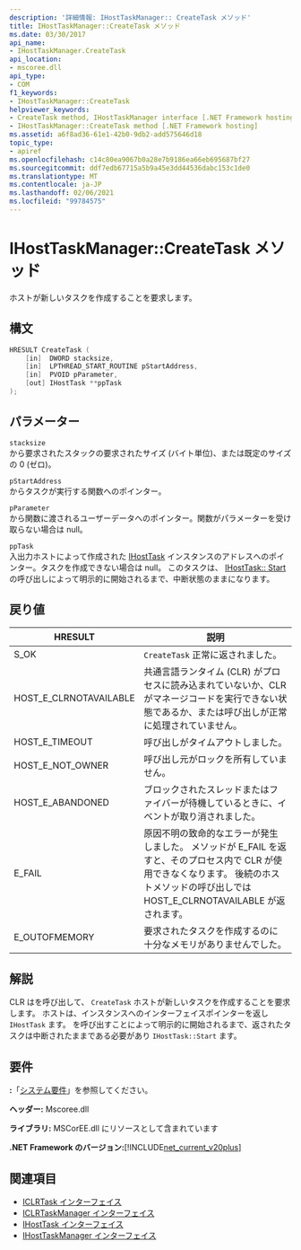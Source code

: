 ```yaml
---
description: '詳細情報: IHostTaskManager:: CreateTask メソッド'
title: IHostTaskManager::CreateTask メソッド
ms.date: 03/30/2017
api_name:
- IHostTaskManager.CreateTask
api_location:
- mscoree.dll
api_type:
- COM
f1_keywords:
- IHostTaskManager::CreateTask
helpviewer_keywords:
- CreateTask method, IHostTaskManager interface [.NET Framework hosting]
- IHostTaskManager::CreateTask method [.NET Framework hosting]
ms.assetid: a6f8ad36-61e1-42b0-9db2-add575646d18
topic_type:
- apiref
ms.openlocfilehash: c14c80ea9067b0a28e7b9186ea66eb695687bf27
ms.sourcegitcommit: ddf7edb67715a5b9a45e3dd44536dabc153c1de0
ms.translationtype: MT
ms.contentlocale: ja-JP
ms.lasthandoff: 02/06/2021
ms.locfileid: "99784575"
---
```

# <a name="ihosttaskmanagercreatetask-method"></a>IHostTaskManager::CreateTask メソッド

ホストが新しいタスクを作成することを要求します。  
  
## <a name="syntax"></a>構文  
  
```cpp  
HRESULT CreateTask (  
    [in]  DWORD stacksize,
    [in]  LPTHREAD_START_ROUTINE pStartAddress,  
    [in]  PVOID pParameter,  
    [out] IHostTask **ppTask  
);  
```  
  
## <a name="parameters"></a>パラメーター  

 `stacksize`  
 から要求されたスタックの要求されたサイズ (バイト単位)、または既定のサイズの 0 (ゼロ)。  
  
 `pStartAddress`  
 からタスクが実行する関数へのポインター。  
  
 `pParameter`  
 から関数に渡されるユーザーデータへのポインター。関数がパラメーターを受け取らない場合は null。  
  
 `ppTask`  
 入出力ホストによって作成された [IHostTask](ihosttask-interface.md) インスタンスのアドレスへのポインター。タスクを作成できない場合は null。 このタスクは、 [IHostTask:: Start](ihosttask-start-method.md)の呼び出しによって明示的に開始されるまで、中断状態のままになります。  
  
## <a name="return-value"></a>戻り値  
  
|HRESULT|説明|  
|-------------|-----------------|  
|S_OK|`CreateTask` 正常に返されました。|  
|HOST_E_CLRNOTAVAILABLE|共通言語ランタイム (CLR) がプロセスに読み込まれていないか、CLR がマネージコードを実行できない状態であるか、または呼び出しが正常に処理されていません。|  
|HOST_E_TIMEOUT|呼び出しがタイムアウトしました。|  
|HOST_E_NOT_OWNER|呼び出し元がロックを所有していません。|  
|HOST_E_ABANDONED|ブロックされたスレッドまたはファイバーが待機しているときに、イベントが取り消されました。|  
|E_FAIL|原因不明の致命的なエラーが発生しました。 メソッドが E_FAIL を返すと、そのプロセス内で CLR が使用できなくなります。 後続のホストメソッドの呼び出しでは HOST_E_CLRNOTAVAILABLE が返されます。|  
|E_OUTOFMEMORY|要求されたタスクを作成するのに十分なメモリがありませんでした。|  
  
## <a name="remarks"></a>解説  

 CLR はを呼び出して、 `CreateTask` ホストが新しいタスクを作成することを要求します。 ホストは、インスタンスへのインターフェイスポインターを返し `IHostTask` ます。 を呼び出すことによって明示的に開始されるまで、返されたタスクは中断されたままである必要があり `IHostTask::Start` ます。  
  
## <a name="requirements"></a>要件  

 **:**「[システム要件](../../get-started/system-requirements.md)」を参照してください。  
  
 **ヘッダー:** Mscoree.dll  
  
 **ライブラリ:** MSCorEE.dll にリソースとして含まれています  
  
 **.NET Framework のバージョン:**[!INCLUDE[net_current_v20plus](../../../../includes/net-current-v20plus-md.md)]  
  
## <a name="see-also"></a>関連項目

- [ICLRTask インターフェイス](iclrtask-interface.md)
- [ICLRTaskManager インターフェイス](iclrtaskmanager-interface.md)
- [IHostTask インターフェイス](ihosttask-interface.md)
- [IHostTaskManager インターフェイス](ihosttaskmanager-interface.md)
